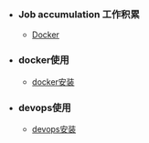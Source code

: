 + ### Job accumulation 工作积累
    + [Docker](#docker使用)
+ ### docker使用
    + [docker安装](https://github.com/Kingserch/Job-accumulation/blob/Docker/docker%E5%AE%89%E8%A3%85.md)
	
	
	
	
	
	
	






	
+ ### devops使用
    + [devops安装](https://github.com/Kingserch/Job-accumulation/blob/Docker/docker%E5%AE%89%E8%A3%85.md)